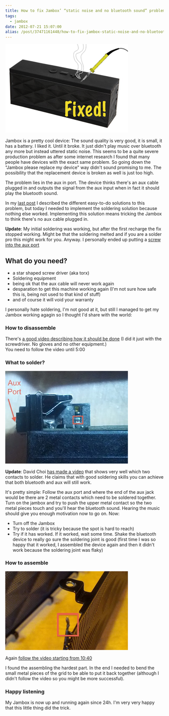 ```yaml
---
title: How to fix Jambox’ “static noise and no bluetooth sound” problem(includes soldering)
tags:
  - jambox
date: 2012-07-21 15:07:00
alias: /post/37471161448/how-to-fix-jambox-static-noise-and-no-bluetooth
---
```


![fixed](/images/soldered.png)

Jambox is a pretty cool device: The sound quality is very good, it is small, it has a battery. I liked it. Until it broke. It just didn't play music over bluetooth any more but instead uttered static noise. This seems to be a quite severe production problem as after some internet research I found that many people have devices with the exact same problem. So going down the "Jambox please replace my device" way didn't sound promising to me. The possibility that the replacement device is broken as well is just too high.

The problem lies in the aux in port. The device thinks there's an aux cable plugged in and outputs the signal from the aux input when in fact it should play the bluetooth sound.

<!-- more -->

In my <a href="http://howto.philippkeller.com/2012/07/14/How-to-reset-Jambox-when-bluetooth-completely-stopped-working/">last post</a> I described the different easy-to-do solutions to this problem, but today I needed to implement the soldering solution because nothing else worked. Implementing this solution means tricking the Jambox to think there's no aux cable plugged in.

<strong>Update</strong>: My initial soldering was working, but after the first recharge the fix stopped working. Might be that the soldering melted and if you are a solder pro this might work for you. Anyway. I personally ended up putting a <a href="http://howto.philippkeller.com/2012/07/14/How-to-reset-Jambox-when-bluetooth-completely-stopped-working/">screw into the aux port</a>

## What do you need?

- a star shaped screw driver (aka torx)
- Soldering equipment
- being ok that the aux cable will never work again
- desparation to get this machine working again (I'm not sure how safe this is, being not used to that kind of stuff)
- and of course it will void your warranty

I personally hate soldering, I'm not good at it, but still I managed to get my Jambox working agagin so I thought I'd share with the world:

### How to disassemble

There's <a href="http://www.youtube.com/watch?v=X5APtwqtEps">a good video describing how it should be done</a> (I did it just with the screwdriver. No gloves and no other equipment.)<br>
  You need to follow the video until 5:00

### What to solder?


<img class="caption" alt="The two contacts you need to bridge" src="/images/aux_port.jpg" />

**Update**: David Choi [has made a video](http://www.youtube.com/watch?v=nd5nF2hSFHw&amp;feature=youtu.be) that shows very well which two contacts to solder. He claims that with good soldering skills you can achieve that both bluetooth and aux will still work.

It's pretty simple: Follow the aux port and where the end of the aux jack would be there are 2 metal contacts which need to be soldered together. Turn on the jambox and try to push the upper metal contact so the two metal pieces touch and you'll hear the bluetooth sound. Hearing the music should give you enough motivation now to go on. Now:

- Turn off the Jambox
- Try to solder (it is tricky because the spot is hard to reach)
- Try if it has worked. If it worked, wait some time. Shake the bluetooth device to really go sure the soldering joint is good (first time I was so happy that it worked, I assembled the device again and then it didn't work because the soldering joint was flaky)

### How to assemble

<img class="caption" src="/images/bend.jpg" alt="I needed to bend the two metal pieces at the end of the grid to be able to assemble it" />

Again [follow the video starting from 10:40](http://www.youtube.com/watch?v=X5APtwqtEps&amp;t=10m40s)

I found the assembling the hardest part. In the end I needed to bend the small metal pieces of the grid to be able to put it back together (although I didn't follow the video so you might be more successful).

### Happy listening

My Jambox is now up and running again since 24h. I'm very very happy that this little thing did the trick.
